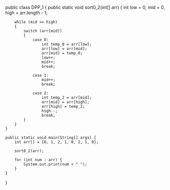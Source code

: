 public class DPP_1
 {
    public static void sort0_2(int[] arr) 
    {
        int low = 0, mid = 0, high = arr.length - 1;

        while (mid <= high) 
        {
            switch (arr[mid]) 
            {
                case 0:
                    int temp_0 = arr[low];
                    arr[low] = arr[mid];
                    arr[mid] = temp_0;
                    low++;
                    mid++;
                    break;

                case 1:
                    mid++;
                    break;

                case 2:
                    int temp_2 = arr[mid];
                    arr[mid] = arr[high];
                    arr[high] = temp_2;
                    high--;
                    break;
            }
        }
    }

    public static void main(String[] args) {
        int arr[] = {0, 1, 2, 1, 0, 2, 1, 0};

        sort0_2(arr);

        for (int num : arr) {
            System.out.print(num + " ");
        }
    }
}
